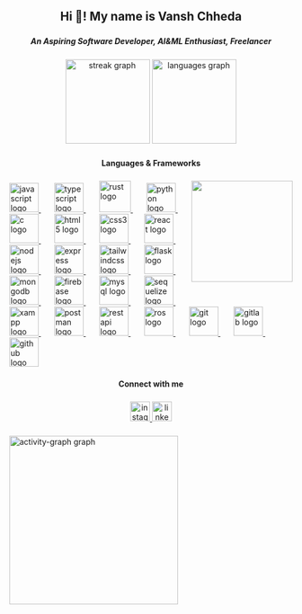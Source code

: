 <h2 align="center">Hi 👋! My name is Vansh Chheda</h2>

###

<h5 align="center">An Aspiring Software Developer, AI&ML Enthusiast, Freelancer</h5>

###

<div align="center">
  <img src="https://streak-stats.demolab.com?user=1shChheda&locale=en&mode=daily&theme=dracula&hide_border=false&border_radius=5" height="150" alt="streak graph"  />
  <img src="https://github-readme-stats.vercel.app/api/top-langs?username=1shChheda&locale=en&hide_title=false&layout=compact&card_width=320&langs_count=5&theme=dracula&hide_border=false" height="150" alt="languages graph"  />
</div>

###

<h4 align="center">Languages & Frameworks</h5>


###

<img align="right" height="180" src="https://user-images.githubusercontent.com/74038190/219923809-b86dc415-a0c2-4a38-bc88-ad6cf06395a8.gif"  />

###

<div align="left">
  <a href="https://developer.mozilla.org/en-US/docs/Web/JavaScript" target="_blank" rel="noreferrer">
  <img src="https://cdn.jsdelivr.net/gh/devicons/devicon/icons/javascript/javascript-original.svg" height="52" alt="javascript logo"  />
   </a>
  <img width="20" />
  <a href="https://www.typescriptlang.org/" target="_blank" rel="noreferrer">
  <img src="https://cdn.jsdelivr.net/gh/devicons/devicon/icons/typescript/typescript-original.svg" height="52" alt="typescript logo"  />
  </a>
  <img width="20" />
  <a href="https://www.rust-lang.org/" target="_blank" rel="noreferrer">
  <img src="https://svgshare.com/i/14p2.svg" height="56" alt="rust logo"  />
  </a>
  <img width="20" />
  <a href="https://www.python.org/" target="_blank" rel="noreferrer">
  <img src="https://cdn.jsdelivr.net/gh/devicons/devicon/icons/python/python-original.svg" height="52" alt="python logo"  />
  </a>
  <img width="20" />
  <a href="https://www.learn-c.org/" target="_blank" rel="noreferrer">
  <img src="https://cdn.jsdelivr.net/gh/devicons/devicon/icons/c/c-original.svg" height="52" alt="c logo"  />
  </a>
  <img width="20" />
  <a href="https://developer.mozilla.org/en-US/docs/Web/HTML" target="_blank" rel="noreferrer">
  <img src="https://cdn.jsdelivr.net/gh/devicons/devicon/icons/html5/html5-original.svg" height="52" alt="html5 logo"  />
    </a>
  <img width="20" />
  <a href="https://developer.mozilla.org/en-US/docs/Web/CSS" target="_blank" rel="noreferrer">
  <img src="https://cdn.jsdelivr.net/gh/devicons/devicon/icons/css3/css3-original.svg" height="52" alt="css3 logo"  />
  </a>
  <img width="20" />
  <a href="https://react.dev/" target="_blank" rel="noreferrer">
  <img src="https://cdn.jsdelivr.net/gh/devicons/devicon/icons/react/react-original.svg" height="52" alt="react logo"  />
  </a>
  <img width="20" />
    <a href="https://nodejs.org/en" target="_blank" rel="noreferrer">
  <img src="https://cdn.jsdelivr.net/gh/devicons/devicon/icons/nodejs/nodejs-original.svg" height="52" alt="nodejs logo"  />
    </a>
  <img width="20" />
    <a href="https://expressjs.com/" target="_blank" rel="noreferrer">
  <img src="https://cdn.jsdelivr.net/gh/devicons/devicon/icons/express/express-original.svg" height="52" alt="express logo"  />
    </a>
  <img width="20" />
    <a href="https://tailwindcss.com/" target="_blank" rel="noreferrer">
  <img src="https://cdn.jsdelivr.net/gh/devicons/devicon/icons/tailwindcss/tailwindcss-original-wordmark.svg" height="52" alt="tailwindcss logo"  />
      </a>
  <img width="20" />
      <a href="https://flask.palletsprojects.com/en/3.0.x/" target="_blank" rel="noreferrer">
  <img src="https://cdn.jsdelivr.net/gh/devicons/devicon/icons/flask/flask-original.svg" height="52" alt="flask logo"  />
      </a>
  <img width="20" />
      <a href="https://www.mongodb.com/" target="_blank" rel="noreferrer">
  <img src="https://cdn.jsdelivr.net/gh/devicons/devicon/icons/mongodb/mongodb-original.svg" height="52" alt="mongodb logo"  />
      </a>
  <img width="20" />
      <a href="https://firebase.google.com/" target="_blank" rel="noreferrer">
  <img src="https://cdn.jsdelivr.net/gh/devicons/devicon/icons/firebase/firebase-plain.svg" height="52" alt="firebase logo"  />
      </a>
  <img width="20" />
      <a href="https://www.mysql.com/" target="_blank" rel="noreferrer">
  <img src="https://cdn.jsdelivr.net/gh/devicons/devicon/icons/mysql/mysql-original.svg" height="52" alt="mysql logo"  />
      </a>
  <img width="20" />
      <a href="https://sequelize.org/" target="_blank" rel="noreferrer">
  <img src="https://cdn.jsdelivr.net/gh/devicons/devicon/icons/sequelize/sequelize-original.svg" height="52" alt="sequelize logo"  />
      </a>
  <img width="20" />
      <a href="https://www.apachefriends.org/" target="_blank" rel="noreferrer">
  <img src="https://svgshare.com/i/14pD.svg" height="52" alt="xampp logo"  />
      </a>
    <img width="20" />
  <a href="https://www.postman.com/" rel="noreferrer">
  <img src="https://cdn.jsdelivr.net/gh/devicons/devicon@latest/icons/postman/postman-original.svg" height="52" alt="postman logo"  />
      </a>
    <img width="20" />
    <a href="https://restfulapi.net/" target="_blank" rel="noreferrer">
  <img src="https://svgshare.com/i/14qZ.svg" height="52" alt="restapi logo"  />
      </a>
    <img width="20" />
    <a href="https://www.ros.org/" target="_blank" rel="noreferrer">
  <img src="https://www.vectorlogo.zone/logos/ros/ros-ar21.svg" height="52" alt="ros logo"  />
      </a>
    <img width="20" />
    <a href="https://git-scm.com/" target="_blank" rel="noreferrer">
  <img src="https://cdn.jsdelivr.net/gh/devicons/devicon/icons/git/git-original.svg" height="52" alt="git logo"  />
      </a>
    <img width="20" />
    <a href="https://about.gitlab.com/" target="_blank" rel="noreferrer">
  <img src="https://cdn.jsdelivr.net/gh/devicons/devicon/icons/gitlab/gitlab-original.svg" height="52" alt="gitlab logo"  />
      </a>
    <img width="20" />
    <a href="https://github.com/" target="_blank" rel="noreferrer">
  <img src="https://cdn.jsdelivr.net/gh/devicons/devicon/icons/github/github-original.svg" height="52" alt="github logo"  />
      </a>
</div>

###

<h4 align="center">Connect with me</h5>


###
<div align="center">
  <a href="https://www.instagram.com/chheda_1sh" target="_blank">
    <img src="https://img.shields.io/static/v1?message=Instagram&logo=instagram&label=&color=E4405F&logoColor=white&labelColor=&style=for-the-badge" height="35" alt="instagram logo"  />
  </a>
  <a href="https://www.linkedin.com/in/vanshchheda/" target="_blank">
    <img src="https://img.shields.io/static/v1?message=LinkedIn&logo=linkedin&label=&color=0077B5&logoColor=white&labelColor=&style=for-the-badge" height="35" alt="linkedin logo"  />
  </a>
</div>

###

<img src="https://github-readme-activity-graph.vercel.app/graph?username=1shChheda&radius=16&theme=react&area=true&order=5" height="300" alt="activity-graph graph"  />

###

